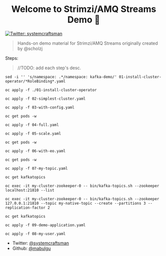 <h1 align="center">Welcome to Strimzi/AMQ Streams Demo 👋</h1>
<p>
  <a href="https://twitter.com/systemcraftsman">
    <img alt="Twitter: systemcraftsman" src="https://img.shields.io/twitter/follow/systemcraftsman.svg?style=social" target="_blank" />
  </a>
</p>

> Hands-on demo material for Strimzi/AMQ Streams originally created by @scholzj

Steps:

> //TODO: add each step's desc.

`sed -i '' 's/namespace: .*/namespace: kafka-demo/' 01-install-cluster-operator/*RoleBinding*.yaml`

`oc apply -f ./01-install-cluster-operator`

`oc apply -f 02-simplest-cluster.yaml`

`oc apply -f 03-with-config.yaml`

`oc get pods -w`

`oc apply -f 04-full.yaml`

`oc apply -f 05-scale.yaml`

`oc get pods -w`

`oc apply -f 06-with-eo.yaml`

`oc get pods -w`

`oc apply -f 07-my-topic.yaml`

`oc get kafkatopics`

`oc exec -it my-cluster-zookeeper-0 -- bin/kafka-topics.sh --zookeeper localhost:21810 --list`

`oc exec -it my-cluster-zookeeper-0 -- bin/kafka-topics.sh --zookeeper 127.0.0.1:21810 --topic my-native-topic --create --partitions 3 --replication-factor 2`

`oc get kafkatopics`

`oc apply -f 09-demo-application.yaml`

`oc apply -f 08-my-user.yaml`

- Twitter: [@systemcraftsman](https://twitter.com/systemcraftsman)
- Github: [@mabulgu](https://github.com/mabulgu)

